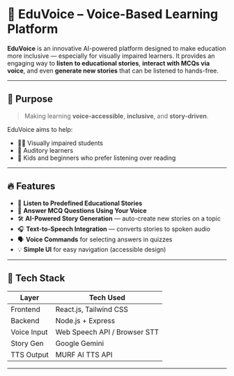 # 🧠 EduVoice – Voice-Based Learning Platform

**EduVoice** is an innovative AI-powered platform designed to make education more inclusive — especially for visually impaired learners. It provides an engaging way to **listen to educational stories**, **interact with MCQs via voice**, and even **generate new stories** that can be listened to hands-free.

---

## 🎯 Purpose

> Making learning **voice-accessible**, **inclusive**, and **story-driven**.

EduVoice aims to help:
- 👩‍🦯 Visually impaired students
- 📖 Auditory learners
- 👧 Kids and beginners who prefer listening over reading

---

## 🔥 Features

- 📖 **Listen to Predefined Educational Stories**
- 🎤 **Answer MCQ Questions Using Your Voice**
- 🛠️ **AI-Powered Story Generation** — auto-create new stories on a topic
- 🎧 **Text-to-Speech Integration** — converts stories to spoken audio
- 🗣️ **Voice Commands** for selecting answers in quizzes
- 💡 **Simple UI** for easy navigation (accessible design)

---

## 🧱 Tech Stack

| Layer        | Tech Used                     |
|--------------|-------------------------------|
| Frontend     | React.js, Tailwind CSS        |
| Backend      | Node.js + Express             |
| Voice Input  | Web Speech API / Browser STT  |
| Story Gen    | Google Gemini                 |
| TTS Output   | MURF AI TTS API               |

---
